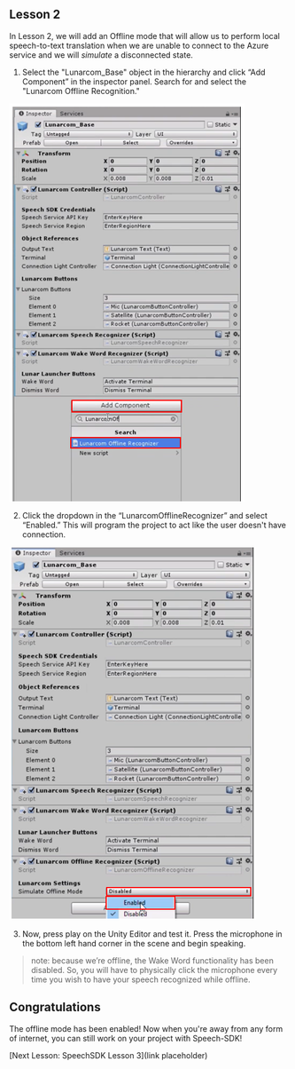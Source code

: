 ## Lesson 2

In Lesson 2, we will add an Offline mode that will allow us to perform local speech-to-text translation when we are unable to connect to the Azure service and we will *simulate* a disconnected state.

1. Select the "Lunarcom_Base" object in the hierarchy and click “Add Component” in the inspector panel. Search for and select the "Lunarcom Offline Recognition."

![Module4Chapter2step1im](images/module4chapter2step1im.PNG)



2. Click the dropdown in the “LunarcomOfflineRecognizer” and select “Enabled.” This will program the project to act like the user doesn't have connection. 

![Module4Chapter2step1im](images/module4chapter2step2im.PNG)

3. Now, press play on the Unity Editor and test it. Press the microphone in the bottom left hand corner in the scene and begin speaking. 

> note: because we’re offline, the Wake Word functionality has been disabled. So, you will have to physically click the microphone every time you wish to have your speech recognized while offline. 

## Congratulations

The offline mode has been enabled! Now when you're away from any form of internet, you can still work on your project with Speech-SDK! 

[Next Lesson: SpeechSDK Lesson 3](link placeholder)

